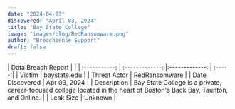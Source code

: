 ```yaml
---
date: "2024-04-03"
discovered: "April 03, 2024"
title: "Bay State College"
image: "images/blog/RedRansomware.png"
author: "Breachsense Support"
draft: false
---
```


| Data Breach Report           |              | 
| :-----------: | :-------------:     |:-------------:    | :-----:|
| Victim      | baystate.edu      | 
| Threat Actor      | RedRansomware      | 
| Date Discovered      | Apr 03, 2024      | 
| Description      | Bay State College is a private, career-focused college located in the heart of Boston's Back Bay, Taunton, and Online.      | 
| Leak Size      | Unknown      | 

